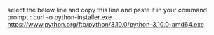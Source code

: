 select the below line and copy this line and paste it in your command prompt  :  curl -o python-installer.exe https://www.python.org/ftp/python/3.10.0/python-3.10.0-amd64.exe
